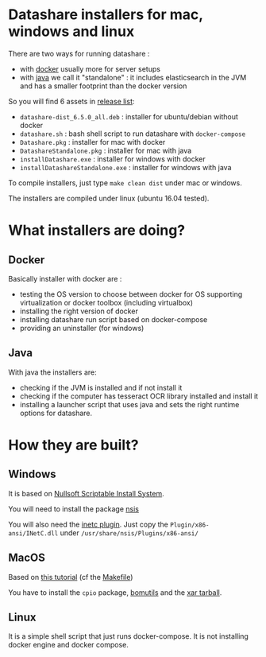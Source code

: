# Datashare installers for mac, windows and linux

There are two ways for running datashare : 

* with [docker](https://www.docker.com/) usually more for server setups
* with [java](https://www.java.com) we call it "standalone" : it includes elasticsearch in the JVM and has a smaller footprint than the docker version

So you will find 6 assets in [release list](https://github.com/ICIJ/datashare-installer/releases):
* `datashare-dist_6.5.0_all.deb` : installer for ubuntu/debian without docker
* `datashare.sh` :  bash shell script to run datashare with `docker-compose`
* `Datashare.pkg` : installer for mac with docker 
* `DatashareStandalone.pkg` : installer for mac with java
* `installDatashare.exe` : installer for windows with docker
* `installDatashareStandalone.exe` : installer for windows with java

To compile installers, just type `make clean dist` under mac or windows.

The installers are compiled under linux (ubuntu 16.04 tested).

# What installers are doing?

## Docker

Basically installer with docker are : 
* testing the OS version to choose between docker for OS supporting virtualization or docker toolbox (including virtualbox)
* installing the right version of docker
* installing datashare run script based on docker-compose
* providing an uninstaller (for windows)

## Java

With java the installers are: 

* checking if the JVM is installed and if not install it
* checking if the computer has tesseract OCR library installed and install it
* installing a launcher script that uses java and sets the right runtime options for datashare.

# How they are built?
## Windows

It is based on [Nullsoft Scriptable Install System](http://nsis.sourceforge.net). 

You will need to install the package [nsis](https://packages.ubuntu.com/search?keywords=nsis) 

You will also need the [inetc plugin](http://nsis.sourceforge.net/Inetc_plug-in). Just copy the `Plugin/x86-ansi/INetC.dll` under `/usr/share/nsis/Plugins/x86-ansi/`  

## MacOS 

Based on [this tutorial](http://bomutils.dyndns.org/tutorial.html) (cf the [Makefile](mac/Makefile))

You have to install the `cpio` package, [bomutils](https://github.com/hogliux/bomutils) and the [xar tarball](https://storage.googleapis.com/google-code-archive-downloads/v2/code.google.com/xar/xar-1.5.2.tar.gz).

## Linux

It is a simple shell script that just runs docker-compose. It is not installing docker engine and docker compose.
